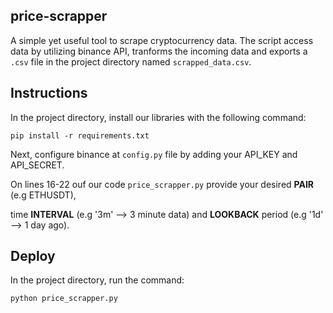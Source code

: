 ## price-scrapper

A simple yet useful tool to scrape cryptocurrency data.
The script access data by utilizing binance API, tranforms the incoming data and
exports a `.csv` file in the project directory named `scrapped_data.csv`.


## Instructions

In the project directory, install our libraries with the following command:

```
pip install -r requirements.txt
```

Next, configure binance at `config.py` file by adding your API_KEY and API_SECRET.

On lines 16-22 ouf our code `price_scrapper.py` provide your desired **PAIR** (e.g ETHUSDT),

time **INTERVAL** (e.g '3m' --> 3 minute data) and **LOOKBACK** period (e.g '1d' --> 1 day ago).


## Deploy

In the project directory, run the command:

```
python price_scrapper.py
```
